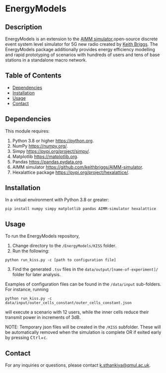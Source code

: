 # EnergyModels

## Description
EnergyModels is an extension to the [AIMM simulator](https://github.com/keithbriggs/AIMM-simulator),open-source discrete event system level simulator for 5G new radio created by [Keith Briggs](https://keithbriggs.info/). The EnergyModels package additionally provides energy efficiency modelling and rapid prototyping of scenarios with hundreds of users and tens of base stations in a standalone macro network.

## Table of Contents
- [Dependencies](#dependencies)
- [Installation](#installation)
- [Usage](#usage)
- [Contact](#contact)

## Dependencies
This module requires:

1. Python 3.8 or higher https://python.org.
2. NumPy https://numpy.org/.
3. Simpy https://pypi.org/project/simpy/.
4. Matplotlib https://matplotlib.org.
5. Pandas https://pandas.pydata.org.
6. AIMM simulator https://github.com/keithbriggs/AIMM-simulator.
7. Hexalattice package https://pypi.org/project/hexalattice/.


## Installation
In a virtual environment with Python 3.8 or greater: 
```
pip install numpy simpy matplotlib pandas AIMM-simulator hexalattice
```

## Usage
To run the EnergyModels repository, 

1. Change directory to the `/EnergyModels/KISS` folder.
2. Run the following: 
```
python run_kiss.py -c [path to configuration file]
``` 
3. Find the generated `.tsv` files in the `data/output/[name-of-experiment]/` folder for later analysis.

Examples of configuration files can be found in the `/data/input` sub-folders. For instance, running 
```
python run_kiss.py -c data/input/outer_cells_constant/outer_cells_constant.json
``` 
will execute a scenario with 12 users, while the inner cells reduce their transmit power in increments of 3dB. 

NOTE: Temporary json files will be created in the `/KISS` subfolder. These will be automatically removed when the simulation is complete OR if exited early by pressing <kbd>Ctrl</kbd>+<kbd>c</kbd>.

## Contact
For any inquiries or questions, please contact k.sthankiya@qmul.ac.uk.



